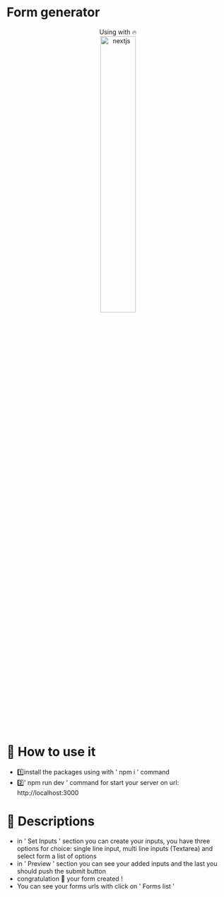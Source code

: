 # Form generator
<p align='center'>
Using with 🔥 <br />
<img alt='nextjs' src='https://angel-resume.netlify.app/nextjs-cover.webp' width='40%' align='center'/>
</p>

<h1>📜 How to use it</h1>
<ul>
<li>1️⃣install the packages using with ' npm i ' command</li>
<li>2️⃣' npm run dev ' command for start your server on url: http://localhost:3000</li>
</ul>

<h1>📗 Descriptions</h1>
<ul>
<li>in ' Set Inputs ' section you can create your inputs, you have three options for choice: single line input, multi line inputs (Textarea) and select form a list of options</li>
<li>in ' Preview ' section you can see your added inputs and the last you should push the submit button</li>
<li>congratulation 🎉 your form created !</li>
<li>You can see your forms urls with click on ' Forms list '</li>
</ul>
